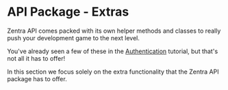 # API Package - Extras

Zentra API comes packed with its own helper methods and classes to really push your development game to the next level.

You've already seen a few of these in the [Authentication](#) tutorial, but that's not all it has to offer!

In this section we focus solely on the extra functionality that the Zentra API package has to offer. 
